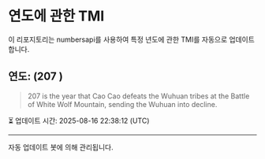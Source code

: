 
# 연도에 관한 TMI

이 리포지토리는 numbersapi를 사용하여 특정 년도에 관한 TMI를 자동으로 업데이트합니다.

## 연도: (207 )
> 207 is the year that Cao Cao defeats the Wuhuan tribes at the Battle of White Wolf Mountain, sending the Wuhuan into decline.

⏳ 업데이트 시간: 2025-08-16 22:38:12 (UTC)

---
자동 업데이트 봇에 의해 관리됩니다.
